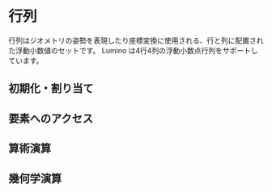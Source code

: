 行列
====================

行列はジオメトリの姿勢を表現したり座標変換に使用される、行と列に配置された浮動小数値のセットです。
Lumino は4行4列の浮動小数点行列をサポートしています。


初期化・割り当て
--------------------

要素へのアクセス
--------------------

算術演算
--------------------

幾何学演算
--------------------

